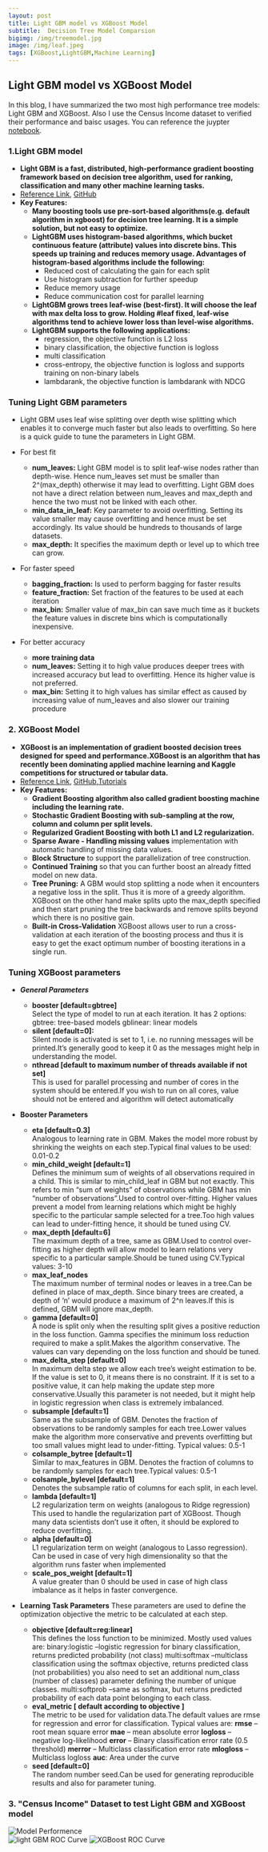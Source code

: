 ```yaml
---
layout: post
title: Light GBM model vs XGBoost Model 
subtitle:  Decision Tree Model Comparsion
bigimg: /img/treemodel.jpg
image: /img/leaf.jpeg
tags: [XGBoost,LightGBM,Machine Learning]
---
```

   

## Light GBM model vs XGBoost Model

In this blog, I have summarized the two most high performance tree models: Light GBM and XGBoost. Also I use the Census Income dataset to verified their performance and baisc usages. You can reference the juypter [notebook](https://nbviewer.jupyter.org/github/Pyligent/lightGBM_vs_XGBoost/blob/master/Light%20GBM%20vs%20xgboost%20Model.ipynb).

### 1.Light GBM model

- **Light GBM is a fast, distributed, high-performance gradient boosting framework based on decision tree algorithm, used for ranking, classification and many other machine learning tasks.**
- [Reference Link](https://lightgbm.readthedocs.io/en/latest/), [GitHub](https://github.com/Microsoft/LightGBM) 
- **Key Features:**
  - **Many boosting tools use pre-sort-based algorithms(e.g. default algorithm in xgboost) for decision tree learning. It is a simple solution, but not easy to optimize.**
  - **LightGBM uses histogram-based algorithms, which bucket continuous feature (attribute) values into discrete bins. This speeds up training and reduces memory usage. Advantages of histogram-based algorithms include the following:**
    - Reduced cost of calculating the gain for each split
    - Use histogram subtraction for further speedup
    - Reduce memory usage
    - Reduce communication cost for parallel learning
  - **LightGBM grows trees leaf-wise (best-first). It will choose the leaf with max delta loss to grow. Holding #leaf fixed, leaf-wise algorithms tend to achieve lower loss than level-wise algorithms.**
  - **LightGBM supports the following applications:**
      - regression, the objective function is L2 loss
      - binary classification, the objective function is logloss
      - multi classification
      - cross-entropy, the objective function is logloss and supports training on non-binary labels
      - lambdarank, the objective function is lambdarank with NDCG   
      
### Tuning Light GBM parameters   
- Light GBM uses leaf wise splitting over depth wise splitting which enables it to converge much faster but also leads to overfitting. So here is a quick guide to tune the parameters in Light GBM.

- For best fit
    - **num_leaves:** Light GBM model is to split leaf-wise nodes rather than depth-wise. Hence num_leaves set must be smaller than 2^(max_depth) otherwise it may lead to overfitting. Light GBM does not have a direct relation between num_leaves and max_depth and hence the two must not be linked with each other.
    - **min_data_in_leaf:** Key parameter to avoid overfitting. Setting its value smaller may cause overfitting and hence must be set accordingly. Its value should be hundreds to thousands of large datasets.
    - **max_depth:** It specifies the maximum depth or level up to which tree can grow.
 

- For faster speed
    - **bagging_fraction:** Is used to perform bagging for faster results
    - **feature_fraction:** Set fraction of the features to be used at each iteration
    - **max_bin:** Smaller value of max_bin can save much time as it buckets the feature values in discrete bins which is computationally inexpensive.
 

- For better accuracy
    - **more training data**
    - **num_leaves:** Setting it to high value produces deeper trees with increased accuracy but lead to overfitting. Hence its higher value is not preferred.
    - **max_bin:** Setting it to high values has similar effect as caused by increasing value of num_leaves and also slower our training procedure

### 2. XGBoost Model

- **XGBoost is an implementation of gradient boosted decision trees designed for speed and performance.XGBoost is an algorithm that has recently been dominating applied machine learning and Kaggle competitions for structured or tabular data.**
- [Reference Link](https://xgboost.readthedocs.io/en/latest/), [GitHub](https://github.com/dmlc/xgboost),[Tutorials](https://github.com/dmlc/xgboost/tree/master/demo#tutorials)
- **Key Features:**
    - **Gradient Boosting algorithm also called gradient boosting machine including the learning rate.**
    - **Stochastic Gradient Boosting with sub-sampling at the row, column and column per split levels.**
    - **Regularized Gradient Boosting with both L1 and L2 regularization.**
    - **Sparse Aware - Handling missing values** implementation with automatic handling of missing data values.
    - **Block Structure** to support the parallelization of tree construction.
    - **Continued Training** so that you can further boost an already fitted model on new data.
    - **Tree Pruning:** A GBM would stop splitting a node when it encounters a negative loss in the split. Thus it is more of a greedy algorithm. XGBoost on the other hand make splits upto the max_depth specified and then start pruning the tree backwards and remove splits beyond which there is no positive gain.
    - **Built-in Cross-Validation**  XGBoost allows user to run a cross-validation at each iteration of the boosting process and thus it is easy to get the exact optimum number of boosting iterations in a single run.
    

### Tuning XGBoost parameters

- ***General Parameters***
    - **booster [default=gbtree]**   
        Select the type of model to run at each iteration. It has 2 options:
            gbtree: tree-based models
            gblinear: linear models
    - **silent [default=0]:**   
        Silent mode is activated is set to 1, i.e. no running messages will be printed.It’s generally good to keep it 0 as the messages might help in understanding the model.
    - **nthread [default to maximum number of threads available if not set]**   
        This is used for parallel processing and number of cores in the system should be entered.If you wish to run on all cores, value should not be entered and algorithm will detect automatically
 

- **Booster Parameters**

    - **eta [default=0.3]**   
        Analogous to learning rate in GBM. Makes the model more robust by shrinking the weights on each step.Typical final values to be used: 0.01-0.2
    - **min_child_weight [default=1]**   
        Defines the minimum sum of weights of all observations required in a child. This is similar to min_child_leaf in GBM but not exactly. This refers to min “sum of weights” of observations while GBM has min “number of observations”.Used to control over-fitting. Higher values prevent a model from learning relations which might be highly specific to the particular sample selected for a tree.Too high values can lead to under-fitting hence, it should be tuned using CV.
    - **max_depth [default=6]**   
        The maximum depth of a tree, same as GBM.Used to control over-fitting as higher depth will allow model to learn relations very specific to a particular sample.Should be tuned using CV.Typical values: 3-10
    - **max_leaf_nodes**   
        The maximum number of terminal nodes or leaves in a tree.Can be defined in place of max_depth. Since binary trees are created, a depth of ‘n’ would produce a maximum of 2^n leaves.If this is defined, GBM will ignore max_depth.
    - **gamma [default=0]**   
        A node is split only when the resulting split gives a positive reduction in the loss function. Gamma specifies the minimum loss reduction required to make a split.Makes the algorithm conservative. The values can vary depending on the loss function and should be tuned.
    - **max_delta_step [default=0]**   
        In maximum delta step we allow each tree’s weight estimation to be. If the value is set to 0, it means there is no constraint. If it is set to a positive value, it can help making the update step more conservative.Usually this parameter is not needed, but it might help in logistic regression when class is extremely imbalanced.
    - **subsample [default=1]**   
        Same as the subsample of GBM. Denotes the fraction of observations to be randomly samples for each tree.Lower values make the algorithm more conservative and prevents overfitting but too small values might lead to under-fitting. Typical values: 0.5-1
    - **colsample_bytree [default=1]**   
        Similar to max_features in GBM. Denotes the fraction of columns to be randomly samples for each tree.Typical values: 0.5-1
    - **colsample_bylevel [default=1]**   
        Denotes the subsample ratio of columns for each split, in each level.
    - **lambda [default=1]**   
        L2 regularization term on weights (analogous to Ridge regression) This used to handle the regularization part of XGBoost. Though many data scientists don’t use it often, it should be explored to reduce overfitting.
    - **alpha [default=0]**   
        L1 regularization term on weight (analogous to Lasso regression). Can be used in case of very high dimensionality so that the algorithm runs faster when implemented
    - **scale_pos_weight [default=1]**   
        A value greater than 0 should be used in case of high class imbalance as it helps in faster convergence.
 

- **Learning Task Parameters**
These parameters are used to define the optimization objective the metric to be calculated at each step.

    - **objective [default=reg:linear]**   
        This defines the loss function to be minimized. Mostly used values are:
            binary:logistic –logistic regression for binary classification, returns predicted probability (not class)
            multi:softmax –multiclass classification using the softmax objective, returns predicted class (not probabilities)
        you also need to set an additional num_class (number of classes) parameter defining the number of unique classes. multi:softprob –same as softmax, but returns predicted probability of each data point belonging to each class.
    - **eval_metric [ default according to objective ]**   
        The metric to be used for validation data.The default values are rmse for regression and error for classification.
        Typical values are:
            **rmse** – root mean square error
            **mae** – mean absolute error
            **logloss** – negative log-likelihood
            **error** – Binary classification error rate (0.5 threshold)
            **merror** – Multiclass classification error rate
            **mlogloss** – Multiclass logloss
            **auc**: Area under the curve
    - **seed [default=0]**   
        The random number seed.Can be used for generating reproducible results and also for parameter tuning.

    

    
### 3. "Census Income" Dataset to test Light GBM and XGBoost model   

![Model Performence](/img/gbm_result.png)   
![light GBM ROC Curve](/img/lightgbm.png)
![XGBoost ROC Curve](/img/xgboost.png)







